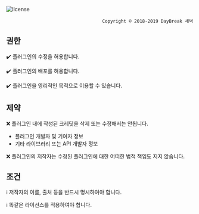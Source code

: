 ![license](https://user-images.githubusercontent.com/39194432/51786047-5ff7ba80-21a2-11e9-829f-5429e589a89a.png)

                                        Copyright ©️ 2018-2019 DayBreak 새벽                                        

## 권한
✔️ 플러그인의 수정을 허용합니다.

✔️ 플러그인의 배포를 허용합니다.

✔️ 플러그인을 영리적인 목적으로 이용할 수 있습니다.

## 제약
❌ 플러그인 내에 작성된 크레딧을 삭제 또는 수정해서는 안됩니다.

* 플러그인 개발자 및 기여자 정보
* 기타 라이브러리 또는 API 개발자 정보

❌ 플러그인의 저작자는 수정된 플러그인에 대한 어떠한 법적 책임도 지지 않습니다.

## 조건
ℹ️ 저작자의 이름, 출처 등을 반드시 명시하여야 합니다.

ℹ️ 똑같은 라이선스를 적용하여야 합니다.
